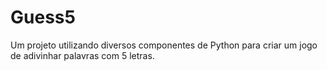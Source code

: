 # Guess5
Um projeto utilizando diversos componentes de Python para criar um jogo de adivinhar palavras com 5 letras.

